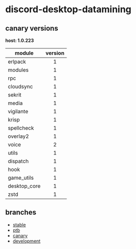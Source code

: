 # discord-desktop-datamining

## canary versions

**host: 1.0.223**

| module | version |
| ------ | :-----: |
| erlpack | 1 |
| modules | 1 |
| rpc | 1 |
| cloudsync | 1 |
| sekrit | 1 |
| media | 1 |
| vigilante | 1 |
| krisp | 1 |
| spellcheck | 1 |
| overlay2 | 1 |
| voice | 2 |
| utils | 1 |
| dispatch | 1 |
| hook | 1 |
| game_utils | 1 |
| desktop_core | 1 |
| zstd | 1 |

## branches

- [stable](https://github.com/OpenAsar/discord-desktop-datamining/tree/stable)
- [ptb](https://github.com/OpenAsar/discord-desktop-datamining/tree/ptb)
- [canary](https://github.com/OpenAsar/discord-desktop-datamining/tree/canary)
- [development](https://github.com/OpenAsar/discord-desktop-datamining/tree/development)